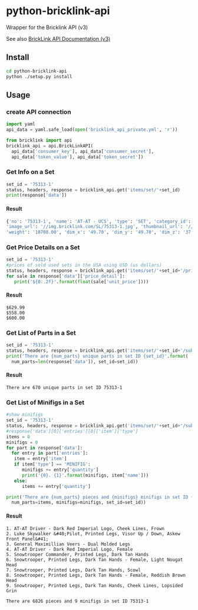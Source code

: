 # python-bricklink-api
Wrapper for the Bricklink API (v3)

See also
[BrickLink API Documentation (v3)](https://www.bricklink.com/v3/api.page)

## Install

``` bash
cd python-bricklink-api
python ./setup.py install
```

## Usage

### create API connection

``` python
import yaml
api_data = yaml.safe_load(open('bricklink_api_private.yml', 'r'))

from bricklink import api
bricklink_api = api.BrickLinkAPI(
  api_data['consumer_key'], api_data['consumer_secret'],
  api_data['token_value'], api_data['token_secret'])
```

### Get Info on a Set

``` python
set_id = '75313-1'
status, headers, response = bricklink_api.get('items/set/'+set_id)
print(response['data'])
```
#### Result

``` python
{'no': '75313-1', 'name': 'AT-AT - UCS', 'type': 'SET', 'category_id': 65,
'image_url': '//img.bricklink.com/SL/75313-1.jpg', 'thumbnail_url': '//img.bricklink.com/S/75313-1.jpg',
'weight': '10708.00', 'dim_x': '49.70', 'dim_y': '49.70', 'dim_z': '37.40', 'year_released': 2021, 'is_obsolete': False}
```

### Get Price Details on a Set

``` python
set_id = '75313-1'
#prices of sold used sets in the USA using USD (us dollars)
status, headers, response = bricklink_api.get('items/set/'+set_id+'/price?new_or_used=U&currency_code=USD&guide_type=sold&country_code=US')
for sale in response['data']['price_detail']:
   print('${0:.2f}'.format(float(sale['unit_price'])))
```
#### Result

```
$629.99
$558.00
$600.00
```

### Get List of Parts in a Set

``` python
set_id = '75313-1'
status, headers, response = bricklink_api.get('items/set/'+set_id+'/subsets')
print('There are {num_parts} unique parts in set ID {set_id}'.format(
  num_parts=len(response['data']), set_id=set_id))
```

#### Result

```
There are 670 unique parts in set ID 75313-1
```

### Get List of Minifigs in a Set

``` python
#show minifigs
set_id = '75313-1'
status, headers, response = bricklink_api.get('items/set/'+set_id+'/subsets')
#response['data'][0]['entries'][0]['item']['type']
items = 0
minifigs = 0
for part in response['data']:
  for entry in part['entries']:
   item = entry['item']
   if item['type'] == 'MINIFIG':
      minifigs += entry['quantity']
      print('{0}. {1}'.format(minifigs, item['name']))
   else:
      items += entry['quantity']

print('There are {num_parts} pieces and {minifigs} minifigs in set ID {set_id}'.format(
  num_parts=items, minifigs=minifigs, set_id=set_id))
```

#### Result

```
1. AT-AT Driver - Dark Red Imperial Logo, Cheek Lines, Frown
2. Luke Skywalker &#40;Pilot, Printed Legs, Visor Up / Down, Askew Front Panel&#41;
3. General Maximillian Veers - Dual Molded Legs
4. AT-AT Driver - Dark Red Imperial Logo, Female
5. Snowtrooper Commander, Printed Legs, Dark Tan Hands
6. Snowtrooper, Printed Legs, Dark Tan Hands - Female, Light Nougat Head
7. Snowtrooper, Printed Legs, Dark Tan Hands, Scowl
8. Snowtrooper, Printed Legs, Dark Tan Hands - Female, Reddish Brown Head
9. Snowtrooper, Printed Legs, Dark Tan Hands, Cheek Lines, Lopsided Grin

There are 6826 pieces and 9 minifigs in set ID 75313-1
```

